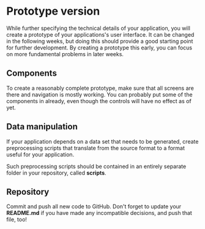 # Prototype version

While further specifying the technical details of your application, you will create a prototype of
your applications's user interface. It can be changed in the following weeks, but doing this should
provide a good starting point for further development. By creating a prototype this early, you can
focus on more fundamental problems in later weeks.

## Components

To create a reasonably complete prototype, make sure that all screens are there and navigation is mostly working. You can probably put some of the components in already, even though the controls will have no effect as of yet.

## Data manipulation

If your application depends on a data set that needs to be generated, create preprocessing scripts that translate from the source format to a format useful for your application.

Such preprocessing scripts should be contained in an entirely separate folder in your repository, called **scripts**.

## Repository

Commit and push all new code to GitHub. Don't forget to update your **README.md** if you have made any incompatible decisions, and push that file, too!
